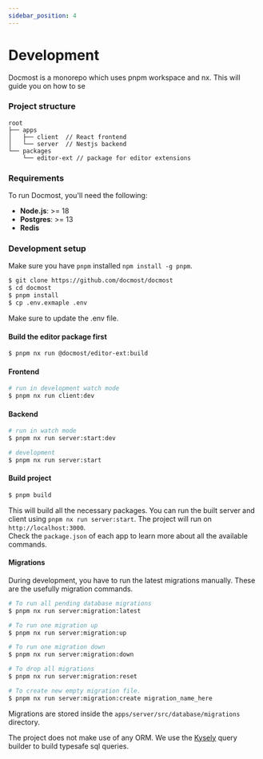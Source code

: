 ```yaml
---
sidebar_position: 4
---
```


# Development
Docmost is a monorepo which uses pnpm workspace and nx. This will guide you on how to se

### Project structure
```
root
├── apps
│   ├── client  // React frontend 
│   └── server  // Nestjs backend
└── packages
    └── editor-ext // package for editor extensions
```

### Requirements
To run Docmost, you'll need the following:
- **Node.js**: >= 18
- **Postgres**: >= 13
- **Redis**

### Development setup
Make sure you have `pnpm` installed `npm install -g pnpm`.

```bash
$ git clone https://github.com/docmost/docmost
$ cd docmost
$ pnpm install
$ cp .env.exmaple .env
```

Make sure to update the .env file.  

#### Build the editor package first
```bash
$ pnpm nx run @docmost/editor-ext:build
```

#### Frontend
```bash
# run in development watch mode
$ pnpm nx run client:dev
```

#### Backend
```bash
# run in watch mode
$ pnpm nx run server:start:dev

# development
$ pnpm nx run server:start
```

#### Build project
```bash
$ pnpm build
````

This will build all the necessary packages.
You can run the built server and client using `pnpm nx run server:start`. The project will run on `http://localhost:3000`.  
Check the `package.json` of each app to learn more about all the available commands.

#### Migrations
During development, you have to run the latest migrations manually. These are the usefully migration commands.

```bash
# To run all pending database migrations
$ pnpm nx run server:migration:latest

# To run one migration up
$ pnpm nx run server:migration:up

# To run one migration down
$ pnpm nx run server:migration:down

# To drop all migrations
$ pnpm nx run server:migration:reset

# To create new empty migration file. 
$ pnpm nx run server:migration:create migration_name_here
```

Migrations are stored inside the `apps/server/src/database/migrations` directory.  

The project does not make use of any ORM. We use the [Kysely](https://github.com/kysely-org/kysely) query builder to build typesafe sql queries.
